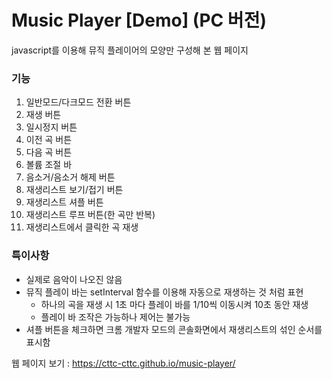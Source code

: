 # Music Player [Demo] (PC 버전)
javascript를 이용해 뮤직 플레이어의 모양만 구성해 본 웹 페이지  

### 기능
1. 일반모드/다크모드 전환 버튼
2. 재생 버튼
3. 일시정지 버튼
4. 이전 곡 버튼
5. 다음 곡 버튼
6. 볼륨 조절 바
7. 음소거/음소거 해제 버튼
8. 재생리스트 보기/접기 버튼
9. 재생리스트 셔플 버튼
10. 재생리스트 루프 버튼(한 곡만 반복)
11. 재생리스트에서 클릭한 곡 재생
  
### 특이사항
* 실제로 음악이 나오진 않음
* 뮤직 플레이 바는 setInterval 함수를 이용해 자동으로 재생하는 것 처럼 표현
  - 하나의 곡을 재생 시 1초 마다 플레이 바를 1/10씩 이동시켜 10초 동안 재생
  - 플레이 바 조작은 가능하나 제어는 불가능
* 셔플 버튼을 체크하면 크롬 개발자 모드의 콘솔화면에서 재생리스트의 섞인 순서를 표시함

웹 페이지 보기 : https://cttc-cttc.github.io/music-player/
